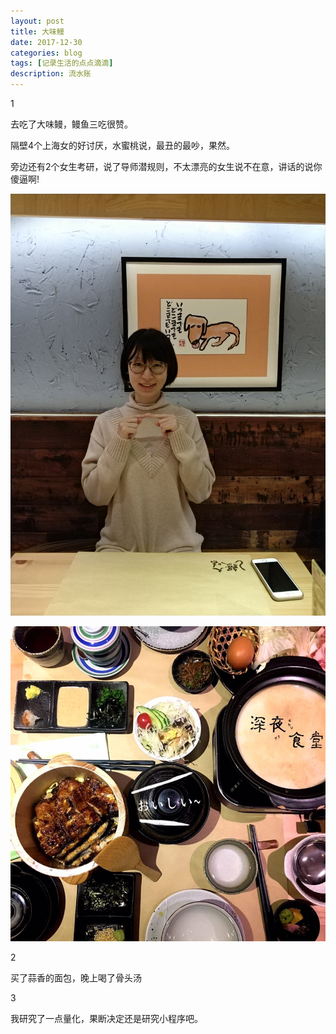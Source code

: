```yaml
---
layout: post
title: 大味鳗
date: 2017-12-30
categories: blog
tags: [记录生活的点点滴滴]
description: 流水账
---
```


1

去吃了大味鳗，鳗鱼三吃很赞。

隔壁4个上海女的好讨厌，水蜜桃说，最丑的最吵，果然。

旁边还有2个女生考研，说了导师潜规则，不太漂亮的女生说不在意，讲话的说你傻逼啊!

![宝宝](https://raw.githubusercontent.com/cksmct/MarkdownPhotos/master/IMG_20171230_124955_HHT.jpg)

![鳗鱼饭](https://raw.githubusercontent.com/cksmct/MarkdownPhotos/master/%E5%BE%AE%E4%BF%A1%E5%9B%BE%E7%89%87_20180108110931.jpg)

2

买了蒜香的面包，晚上喝了骨头汤

3

我研究了一点量化，果断决定还是研究小程序吧。






